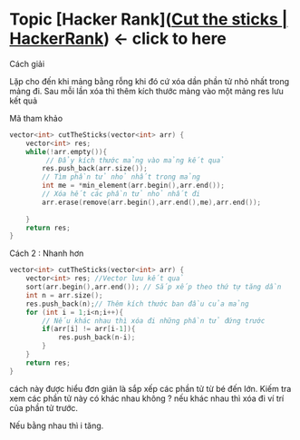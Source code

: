 # Topic [Hacker Rank]([Cut the sticks | HackerRank](https://www.hackerrank.com/challenges/cut-the-sticks/problem?isFullScreen=true)) <- click to here

Cách giải

Lặp cho đến khi mảng bằng rỗng khi đó cứ xóa dần phần tử nhỏ nhất trong mảng đi. Sau mỗi lần xóa thì thêm kích thước mảng vào một mảng res lưu kết quả

Mã tham khảo

```cpp
vector<int> cutTheSticks(vector<int> arr) {
    vector<int> res;
    while(!arr.empty()){
         // Đẩy kích thước mảng vào mảng kết quả
        res.push_back(arr.size());
        // Tìm phần tử nhỏ nhất trong mảng
        int me = *min_element(arr.begin(),arr.end());
        // Xóa hết các phần tử nhỏ nhất đi
        arr.erase(remove(arr.begin(),arr.end(),me),arr.end());
        
    }
    return res;
}


```

Cách 2 : Nhanh hơn

```cpp
vector<int> cutTheSticks(vector<int> arr) {
    vector<int> res; //Vector lưu kết quả
    sort(arr.begin(),arr.end()); // Sắp xếp theo thứ tự tăng dần
    int n = arr.size(); 
    res.push_back(n);// Thêm kích thước ban đầu của mảng
    for (int i = 1;i<n;i++){
        // Nếu khác nhau thì xóa đi những phần tử đứng trước
        if(arr[i] != arr[i-1]){
            res.push_back(n-i);
        }
    }
    return res;
}
```

cách này được hiểu đơn giản là sắp xếp các phần tử từ bé đến lớn. Kiếm tra xem các phần tử này có khác nhau không ? nếu khác nhau thì xóa đi ví trí của phần tử trước.

Nếu bằng nhau thì i tăng.

